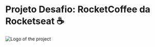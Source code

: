<h1>Projeto Desafio: RocketCoffee da Rocketseat ☕</h1>


![Logo of the project](https://camo.githubusercontent.com/6df8037dd44841a8b64eb2e1be1d6b95956c56e0bbcdc4d545173bdc48512f76/68747470733a2f2f726f636b65742d636f666665652d64656c74612e76657263656c2e6170702f6173736574732f707265766965772e706e67)

